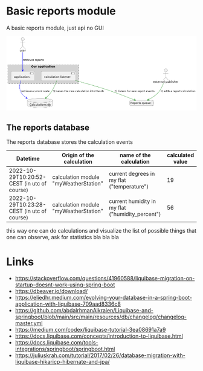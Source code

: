 # Basic reports module

A basic reports module, just api no GUI

![Basic deployment schema](docs/deployment.png)

## The reports database

The reports database stores the calculation events

| Datetime                                    | Origin of the calculation             | name of the calculation                          | calculated value |
|---------------------------------------------|---------------------------------------|--------------------------------------------------|------------------|
| 2022-10-29T10:20:52-CEST (in utc of course) | calculation module "myWeatherStation" | current degrees in my flat ("temperature")       | 19               |
| 2022-10-29T10:23:28-CEST (in utc of course) | calculation module "myWeatherStation" | current humidity in my flat ("humidity_percent") | 56               |

this way one can do calculations and visualize the list of possible things that one can observe, ask for statistics
bla bla bla



# Links
- https://stackoverflow.com/questions/41960588/liquibase-migration-on-startup-doesnt-work-using-spring-boot
- https://dbeaver.io/download/
- https://eliedhr.medium.com/evolving-your-database-in-a-spring-boot-application-with-liquibase-709aad8336c8
- https://github.com/abdalrhmanAlkraien/Liquibase-and-springboot/blob/main/src/main/resources/db/changelog/changelog-master.yml
- https://medium.com/codex/liquibase-tutorial-3ea08691a7a9
- https://docs.liquibase.com/concepts/introduction-to-liquibase.html
- https://docs.liquibase.com/tools-integrations/springboot/springboot.html
-  https://juliuskrah.com/tutorial/2017/02/26/database-migration-with-liquibase-hikaricp-hibernate-and-jpa/